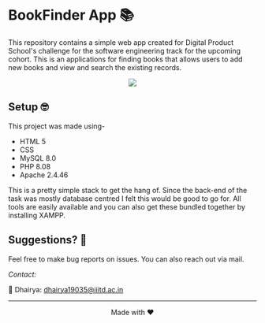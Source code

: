 # BookFinder App 📚

This repository contains a simple web app created for Digital Product School's challenge for the software engineering track for the upcoming cohort. This is an applications for finding books that allows users to add new books and view and search the existing records.

<p align="center">
  <img src="https://user-images.githubusercontent.com/55681207/124938860-453df700-e026-11eb-90b6-e805b60ae716.PNG">
</p>

## Setup 🤓
This project was made using-
* HTML 5
* CSS
* MySQL 8.0
* PHP 8.08
* Apache 2.4.46

This is a pretty simple stack to get the hang of. Since the back-end of the task was mostly database centred I felt this would be good to go for. All tools are easily available and you can also get these bundled together by installing XAMPP.


## Suggestions? 🤝
Feel free to make bug reports on issues. You can also reach out via mail. 

*Contact:*

🎨 Dhairya: dhairya19035@iiitd.ac.in


*****

<p align="center">
Made with ❤️
</p>

